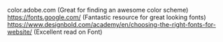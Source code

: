 color.adobe.com (Great for finding an awesome color scheme)
https://fonts.google.com/ (Fantastic resource for great looking fonts)
https://www.designbold.com/academy/en/choosing-the-right-fonts-for-website/ (Excellent read on Font)